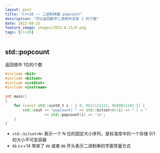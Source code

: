 ```yaml
---
layout: post
title: "C++20 —— 二进制神器 popcount"
description: "可以返回数字二进制中含有 1 的个数"
date: 2022-08-23
feature_image: images/2022.8.21/0.png 
tags: [C++20]
---
```


<!--more-->

## std::popcount

返回值中 1位的个数

```C++
#include <bit>
#include <bitset>
#include <cstdint>
#include <iostream>
 
int main()
{
    for (const std::uint8_t i : { 0, 0b11111111, 0b00011101 }) {
        std::cout << "popcount( " << std::bitset<8>(i) << " ) = "
                  << std::popcount(i) << '\n';
    }
}
```

- `std::bitset<N>` 表示一个 N 位的固定大小序列，是标准库中的一个存储 0/1 的大小不可变容器
- `0b` c++14 带来了 `0b` 或者 `0B` 开头表示二进制串的字面常量方式
